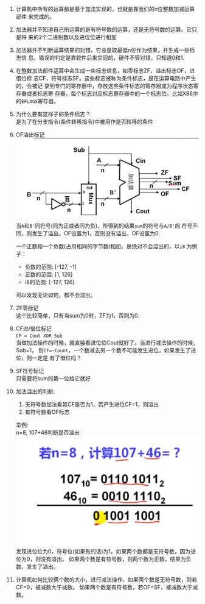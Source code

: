 1. 计算机中所有的运算都是基于加法实现的，也就是靠我们的n位整数加减运算部件
   来完成的。

2. 加法器并不知道自己所运算的是有符号数的运算，还是无符号数的运算。它只是将
   来的2个二进制数以及进位位进行相加

3. 加法器并不判断运算结果的对错，它总是取最低n位作为结果，并生成一些标志信
   息。错误的判定是靠软件后来实现的，硬件不管对错，只知道0和1.

4. 在整数加法部件运算中会生成一些标志信息，如零标志ZF，溢出标志OF，进借位标
    志CF，符号标志SF。这些标志被称为条件标志，是在运算电路中产生的，会被记
    录到专门的寄存器中，存放这些条件标志的寄存器成为程序状态寄存器或者标志寄
    存器，每个标志对应标志寄存器中的一个标志位。比如X86中的`EFLAGS`寄存器。 

5. 为什么要有这样子的条件标志？  
   是为了在分支指令(条件转移指令)中被用作是否转移的条件

6. OF溢出标记   
   ![alu](https://github.com/SteveLauC/pic/blob/main/Screenshot%20from%202022-03-14%2012-49-23.png)

   当`A`和`B'`同符号(同为正或者同为负)，所得到的结果`sum`的符号与`A/B'`的
   符号不同，则发生了溢出。OF设置为1，否则没有溢出，OF设置为0.

   一个正数和一个负数(占用相同的字节数)相加，是绝对不会溢出的，以`i8`
   为例子：  

   * 负数的范围: [-127, -1]
   * 正数的范围: [1, 126]
   * i8的范围: [-127, 126]

   可以发现无论如何，都不会溢出。

7. ZF零标记  
   这个比较简单，只有当sum为0时，ZF为1，否则为0.

8. CF进/借位标记  
   `CF = Cout XOR Sub`  
   当做加法操作的时候，就直接看进位位Cout就好了。当进行减法操作的时候，Sub=1，
   则`CF=~Count`，一个数减去另一个数不可能发生进位，如果发生了进位，则一定是
   有了借位吗？

9. SF符号标记  
   只需要将sum的第一位给它就好 

10. 加法溢出的判断:  

    1. 无符号数加法看其CF是否为1，若产生进位CF=1，则溢出
    2. 有符号数看OF标志
    
    举例:  
    n=8, 107+46判断是否溢出
    ![pic](https://github.com/SteveLauC/pic/blob/main/Screenshot%20from%202022-03-15%2011-41-09.png)
    发现进位位为0，符号位(如果有的话)为1。如果两个数都是无符号数，因为进位为0，则没有溢出。
    如果两个数是有符号数，则两个数为正数，结果为负数，发生了溢出。

11. 计算机如何比较俩个数的大小，进行减法操作，如果两个数是无符号数，则若CF=0，被减数大于减数。
    如果两个数是有符号数，若OF=SF，被减数大于减数。